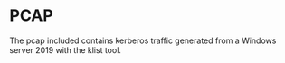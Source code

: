 # PCAP

The pcap included contains kerberos traffic generated from a Windows server 2019 with the klist tool.
